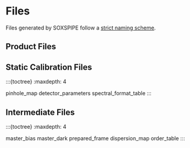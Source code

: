 # Files

Files generated by SOXSPIPE follow a [strict naming scheme](../soxs_file_naming_scheme.md).

## Product Files



## Static Calibration Files

:::{toctree}
:maxdepth: 4

pinhole_map
detector_parameters
spectral_format_table
:::

## Intermediate Files

:::{toctree}
:maxdepth: 4

master_bias
master_dark
prepared_frame
dispersion_map
order_table
:::






